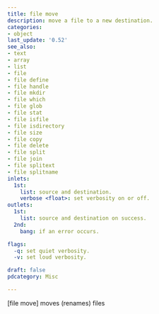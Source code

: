```yaml
---
title: file move
description: move a file to a new destination.
categories:
- object
last_update: '0.52'
see_also:
- text
- array
- list
- file
- file define
- file handle
- file mkdir
- file which
- file glob
- file stat
- file isfile
- file isdirectory
- file size
- file copy
- file delete
- file split
- file join
- file splitext
- file splitname
inlets:
  1st:
    list: source and destination.
    verbose <float>: set verbosity on or off.
outlets:
  1st:
    list: source and destination on success.
  2nd:
    bang: if an error occurs.

flags:
  -q: set quiet verbosity.
  -v: set loud verbosity.

draft: false
pdcategory: Misc

---
```


[file move] moves (renames) files
